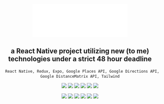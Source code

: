 <div align='center'><img src='/assets/mapperlogowhite.png' width='300px'>

## a React Native project utilizing new (to me) technologies under a strict 48 hour deadline

```
  React Native, Redux, Expo, Google Places API, Google Directions API, Google DistanceMatrix API, Tailwind
```

<img src='https://user-images.githubusercontent.com/91905768/151445128-ebaafff3-98a4-45a6-9151-33f0ab11be3e.png' width='150px'> <img src='https://user-images.githubusercontent.com/91905768/151445979-15b2c555-b7bc-497c-a839-4bc2727336b7.png' width='150px'> <img src='https://user-images.githubusercontent.com/91905768/151446441-0258d4c7-4d0d-4fc7-9d27-c0028c242a05.png' width='150px'> <img src='https://user-images.githubusercontent.com/91905768/151446547-4a88861a-8c1d-43fd-95b3-c6041c942437.png' width='150px'>
<img src='https://user-images.githubusercontent.com/91905768/151446697-2ea3a7ec-469d-4d4b-a43a-4fe295160ba1.png' width='150px'>
<img src='https://user-images.githubusercontent.com/91905768/151446821-e80bb2ec-fbc9-4205-a66c-b284dbd2b71f.png' width='150px'>
  

<img src='https://user-images.githubusercontent.com/91905768/151474102-507d6d70-14cc-45b0-8d7f-f4c38fb887dc.png' width='150px'> <img src='https://user-images.githubusercontent.com/91905768/151474141-e7ebc333-aea1-4a5a-b618-cdffaed2e0ec.png' width='150px'> 
<img src='https://user-images.githubusercontent.com/91905768/151474205-dad21ccf-3d93-4e1c-9f04-b4d9159fdf47.png' width='150px'> <img src='https://user-images.githubusercontent.com/91905768/151474254-05c76788-8618-4ee8-bd6e-26b23ce84ed7.png' width='150px'> <img src='https://user-images.githubusercontent.com/91905768/151474347-2bb70f3a-d2a8-423d-bfb2-61bd98acacaf.png' width='150px'> <img src='https://user-images.githubusercontent.com/91905768/151474380-6617c643-c186-46b4-9e05-6d09c03afd49.png' width='150px'>





 </div>
